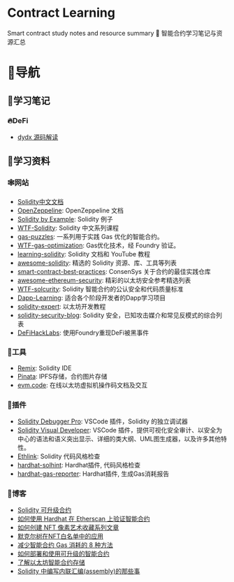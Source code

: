 # Contract Learning
Smart contract study notes and resource summary 📒 智能合约学习笔记与资源汇总

# 🧭导航
## 📒学习笔记
### 🔥DeFi
- [dydx 源码解读](/DEFI/dydx/README.md)

## 💾学习资料
### 🕸️网站
- [Solidity中文文档](https://solidity-cn.readthedocs.io/)
- [OpenZeppeline](https://docs.openzeppelin.com/): OpenZeppeline 文档
- [Solidity by Example](https://solidity-by-example.org/): Solidity 例子
- [WTF-Solidity](https://github.com/AmazingAng/WTF-Solidity): Solidity 中文系列课程
- [gas-puzzles](https://github.com/RareSkills/gas-puzzles): 一系列用于实践 Gas 优化的智能合约。
- [WTF-gas-optimization](https://github.com/WTFAcademy/WTF-gas-optimization): Gas优化技术，经 Foundry 验证。
- [learning-solidity](https://github.com/willitscale/learning-solidity): Solidity 文档和 YouTube 教程
- [awesome-solidity](https://github.com/bkrem/awesome-solidity): 精选的 Solidity 资源、库、工具等列表
- [smart-contract-best-practices](https://github.com/ConsenSys/smart-contract-best-practices): ConsenSys 关于合约的最佳实践仓库
- [awesome-ethereum-security](https://github.com/crytic/awesome-ethereum-security): 精彩的以太坊安全参考精选列表
- [WTF-solcurity](https://github.com/WTFAcademy/WTF-solcurity): Solidity 智能合约的公认安全和代码质量标准
- [Dapp-Learning](https://github.com/Dapp-Learning-DAO/Dapp-Learning): 适合各个阶段开发者的Dapp学习项目
- [solidity-expert](https://github.com/dukedaily/solidity-expert): 以太坊开发教程
- [solidity-security-blog](https://github.com/sigp/solidity-security-blog): Solidity 安全，已知攻击媒介和常见反模式的综合列表
- [DeFiHackLabs](https://github.com/SunWeb3Sec/DeFiHackLabs): 使用Foundry重现DeFi被黑事件

### 🔧工具
- [Remix](https://remix.ethereum.org/): Solidity IDE
- [Pinata](https://www.pinata.cloud/): IPFS存储，合约图片存储
- [evm.code](https://www.evm.codes/): 在线以太坊虚拟机操作码文档及交互

### 🔌插件
- [Solidity Debugger Pro](https://marketplace.visualstudio.com/items?itemName=robertaachenw.solidity-debugger-pro): VSCode 插件，Solidity 的独立调试器
- [Solidity Visual Developer](https://marketplace.visualstudio.com/items?itemName=tintinweb.solidity-visual-auditor): VSCode 插件，提供可视化安全审计、以安全为中心的语法和语义突出显示、详细的类大纲、UML图生成器，以及许多其他特性。
- [Ethlink](https://github.com/duaraghav8/Ethlint): Solidity 代码风格检查
- [hardhat-solhint](https://hardhat.org/hardhat-runner/plugins/nomiclabs-hardhat-solhint): Hardhat插件, 代码风格检查
- [hardhat-gas-reporter](https://www.npmjs.com/package/hardhat-gas-reporter): Hardhat插件, 生成Gas消耗报告

### 📜博客
- [Solidity 可升级合约](https://mousy-butter-cb8.notion.site/Solidity-66247ec460764824b31a85e16a39aa3a?pvs=4)
- [如何使用 Hardhat 在 Etherscan 上验证智能合约](https://blog.chain.link/how-to-verify-smart-contract-on-etherscan-hardhat/)
- [如何创建 NFT 像素艺术收藏系列文章](https://dev.to/balt1794/series/17526)
- [默克尔树在NFT白名单中的应用](https://mirror.xyz/clearlove.eth/wgDFvBx1ER-UyweTQoLFvO3ghRtLg6NPkTtKvCab-EE)
- [减少智能合约 Gas 消耗的 8 种方法](https://medium.com/coinmonks/8-ways-of-reducing-the-gas-consumption-of-your-smart-contracts-9a506b339c0a)
- [如何部署和使用可升级的智能合约](https://mp.weixin.qq.com/s/jiA20s8ImXM-H18XCIqzpw)
- [了解以太坊智能合约存储](https://programtheblockchain.com/posts/2018/03/09/understanding-ethereum-smart-contract-storage/)
- [Solidity 中编写内联汇编(assembly)的那些事](https://learnblockchain.cn/article/675)

